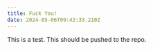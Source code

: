 ```yaml
---
title: Fuck You!
date: 2024-05-06T09:42:33.210Z
---
```


This is a test. This should be pushed to the repo.
